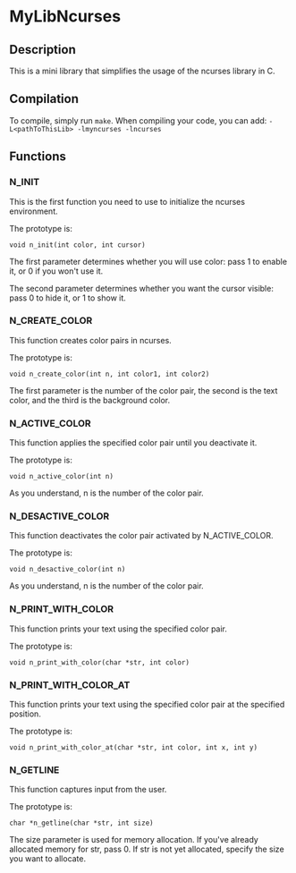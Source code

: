 # MyLibNcurses

## Description

This is a mini library that simplifies the usage of the ncurses library in C.

## Compilation

To compile, simply run ```make```. When compiling your code, you can add: ```-L<pathToThisLib> -lmyncurses -lncurses```

## Functions

### N_INIT

This is the first function you need to use to initialize the ncurses environment.

The prototype is:

```
void n_init(int color, int cursor)
```

The first parameter determines whether you will use color: pass 1 to enable it, or 0 if you won't use it.

The second parameter determines whether you want the cursor visible: pass 0 to hide it, or 1 to show it.

### N_CREATE_COLOR

This function creates color pairs in ncurses.

The prototype is:

```
void n_create_color(int n, int color1, int color2)
```

The first parameter is the number of the color pair, the second is the text color, and the third is the background color.

### N_ACTIVE_COLOR

This function applies the specified color pair until you deactivate it.

The prototype is:

```
void n_active_color(int n)
```

As you understand, n is the number of the color pair.

### N_DESACTIVE_COLOR

This function deactivates the color pair activated by N_ACTIVE_COLOR.

The prototype is:

```
void n_desactive_color(int n)
```

As you understand, n is the number of the color pair.

### N_PRINT_WITH_COLOR

This function prints your text using the specified color pair.

The prototype is:

```
void n_print_with_color(char *str, int color)
```

### N_PRINT_WITH_COLOR_AT

This function prints your text using the specified color pair at the specified position.

The prototype is:

```
void n_print_with_color_at(char *str, int color, int x, int y)
```

### N_GETLINE

This function captures input from the user.

The prototype is:

```
char *n_getline(char *str, int size)
```

The size parameter is used for memory allocation. If you've already allocated memory for str, pass 0. If str is not yet allocated, specify the size you want to allocate.
